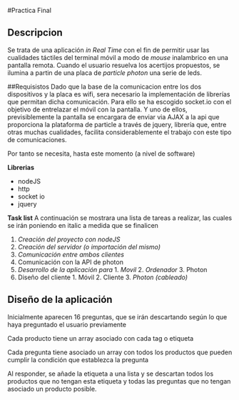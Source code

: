 #Practica Final

## Descripcion
Se trata de una aplicación *in Real Time* con el fin de permitir usar las cualidades táctiles del terminal móvil a modo de *mouse* inalambrico en una pantalla remota.
Cuando el usuario resuelva los acertijos propuestos, se ilumina a partin de una placa de *particle photon* una serie de leds.

##Requisistos
Dado que la base de la comunicacion entre los dos dispositivos y la placa es wifi, sera necesario la implementación de librerías que permitan dicha comunicación. Para ello se ha escogido socket.io con el objetivo de entrelazar el móvil con la pantalla. Y uno de ellos, previsiblemente la pantalla se encargara de enviar via AJAX a la api que proporciona la plataforma de particle a través de jquery, librería que, entre otras muchas cualidades, facilita considerablemente el trabajo con este tipo de comunicaciones.

Por tanto se necesita, hasta este momento (a nivel de software)

 **Librerias**
  * nodeJS
  * http
  * socket io
  * jquery

 **Task list**
 A continuación se mostrara una lista de tareas a realizar, las cuales se irán poniendo en italic a medida que se finalicen

 1. *Creación del proyecto con nodeJS*
 2. *Creación del servidor (o importación del mismo)*
 3. *Comunicación entre ambos clientes*
 4. Comunicación con la API de photon
 5. *Desarrollo de la aplicación para*
    	1. *Movil*
		2. *Ordenador*
		3. Photon
 6. Diseño del cliente
		1. Móvil
		2. Cliente
		3. *Photon (cableado)*



 ## Diseño de la aplicación
Inicialmente aparecen 16 preguntas, que se irán descartando según lo que haya preguntado el usuario previamente

Cada producto tiene un array asociado con cada tag o etiqueta

Cada pregunta tiene asociado un array con todos los productos que pueden cumplir la condición que establezca la pregunta

Al responder, se añade la etiqueta a una lista y se descartan todos los productos que no tengan esta etiqueta y todas las preguntas que no tengan asociado un producto posible.
